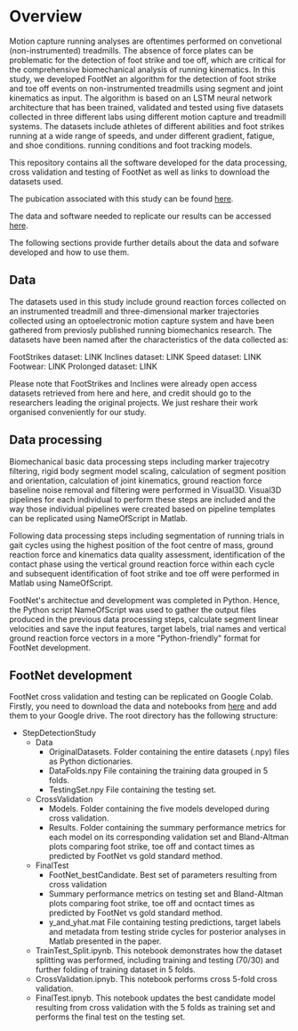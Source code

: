 # Overview

Motion capture running analyses are oftentimes performed on convetional (non-instrumented) treadmills. The absence of force plates can be problematic for the detection of foot strike and toe off, which are critical for the comprehensive biomechanical analysis of running kinematics. In this study, we developed FootNet an algorithm for the detection of foot strike and toe off events on non-instrumented treadmills using segment and joint kinematics as input. The algorithm is based on an LSTM neural network architecture that has been trained, validated and tested using five datasets collected in three different labs using different motion capture and treadmill systems. The datasets include athletes of different abilities and foot strikes running at a wide range of speeds, and under different gradient, fatigue, and shoe conditions. running conditions and foot tracking models.

This repository contains all the software developed for the data processing, cross validation and testing of FootNet as well as links to download the datasets used.

The pubication associated with this study can be found [here](link2pub).

The data and software needed to replicate our results can be accessed [here](link2datasoftwareetc).

The following sections provide further details about the data and sofware developed and how to use them.

## Data

The datasets used in this study include ground reaction forces collected on an instrumented treadmill and three-dimensional marker trajectories collected using an optoelectronic motion capture system and have been gathered from previosly published running biomechanics research. The datasets have been named after the characteristics of the data collected as:

FootStrikes dataset: LINK
Inclines dataset: LINK
Speed dataset: LINK
Footwear: LINK
Prolonged dataset: LINK

Please note that FootStrikes and Inclines were already open access datasets retrieved from here and here, and credit should go to the researchers leading the original projects. We just reshare their work organised conveniently for our study.

## Data processing

Biomechanical basic data processing steps including marker trajecotry filtering, rigid body segment model scaling, calculation of segment position and orientation, calculation of joint kinematics, ground reaction force baseline noise removal and filtering were performed in Visual3D. Visual3D pipelines for each individual to perform these steps are included and the way those individual pipelines were created based on pipeline templates can be replicated using NameOfScript in Matlab. 

Following data processing steps including segmentation of running trials in gait cycles using the highest position of the foot centre of mass, ground reaction force and kinematics data quality assessment, identification of the contact phase using the vertical ground reaction force within each cycle and subsequent identification of foot strike and toe off were performed in Matlab using NameOfScript.

FootNet's architectue and development was completed in Python. Hence, the Python script NameOfScript was used to gather the output files produced in the previous data processing steps, calculate segment linear velocities and save the input features, target labels, trial names and vertical ground reaction force vectors in a more "Python-friendly" format for FootNet development.

## FootNet development

FootNet cross validation and testing can be replicated on Google Colab. Firstly, you need to download the data and notebooks from [here](https://drive.google.com/drive/folders/1MMpsXvz8-rDjTwwfOrp_k7zS_Om1gqLy?usp=sharing) and add them to your Google drive. The root directory has the following structure:

  - StepDetectionStudy
    - Data
      - OriginalDatasets. Folder containing the entire datasets (.npy) files as Python dictionaries.
      - DataFolds.npy File containing the training data grouped in 5 folds.
      - TestingSet.npy File containing the testing set.
    - CrossValidation
      - Models. Folder containing the five models developed during cross validation.
      - Results. Folder containing the summary performance metrics for each model on its corresponding validation set and Bland-Altman plots comparing foot strike, toe off and contact times as predicted by FootNet vs gold standard method.
    - FinalTest
      - FootNet_bestCandidate. Best set of parameters resulting from cross validation
      - Summary performance metrics on testing set and Bland-Altman plots comparing foot strike, toe off and ocntact times as predicted by FootNet vs gold standard method.
      - y_and_yhat.mat File containing testing predictions, target labels and metadata from testing stride cycles for posterior analyses in Matlab presented in the paper.
    - TrainTest_Split.ipynb. This notebook demonstrates how the dataset splitting was performed, including training and testing (70/30) and further folding of training dataset in 5 folds.
    - CrossValidation.ipnyb. This notebook performs cross 5-fold cross validation.
    - FinalTest.ipnyb. This notebook updates the best candidate model resulting from cross validation with the 5 folds as training set and performs the final test on the testing set.
